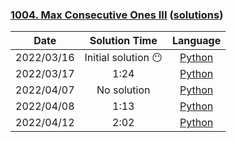 ### [1004. Max Consecutive Ones III](https://leetcode.com/problems/max-consecutive-ones-iii/) ([solutions](https://github.com/pete-debiase/Comprog/blob/main/Solutions/1004.%20Max%20Consecutive%20Ones%20III/))

|    Date    |    Solution Time    |                                                                    Language                                                                     |
|:----------:|:-------------------:|:-----------------------------------------------------------------------------------------------------------------------------------------------:|
| 2022/03/16 | Initial solution 😶 |      [Python](https://github.com/pete-debiase/Comprog/blob/main/Solutions/1004.%20Max%20Consecutive%20Ones%20III/max_consecutive_ones.py)       |
| 2022/03/17 |        1:24         | [Python](https://github.com/pete-debiase/Comprog/blob/main/Solutions/1004.%20Max%20Consecutive%20Ones%20III/max_consecutive_ones_2022-03-17.py) |
| 2022/04/07 |     No solution     | [Python](https://github.com/pete-debiase/Comprog/blob/main/Solutions/1004.%20Max%20Consecutive%20Ones%20III/max_consecutive_ones_2022-04-07.py) |
| 2022/04/08 |        1:13         | [Python](https://github.com/pete-debiase/Comprog/blob/main/Solutions/1004.%20Max%20Consecutive%20Ones%20III/max_consecutive_ones_2022-04-08.py) |
| 2022/04/12 |        2:02         | [Python](https://github.com/pete-debiase/Comprog/blob/main/Solutions/1004.%20Max%20Consecutive%20Ones%20III/max_consecutive_ones_2022-04-12.py) |
